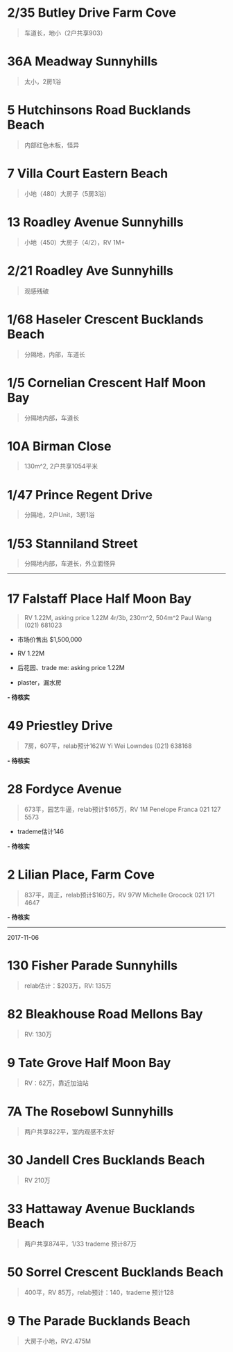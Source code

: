 
# 2/35 Butley Drive Farm Cove

> 车道长，地小（2户共享903）

# 36A Meadway Sunnyhills

> 太小，2房1浴

# 5 Hutchinsons Road Bucklands Beach

> 内部红色木板，怪异

# 7 Villa Court Eastern Beach

> 小地（480）大房子（5房3浴）

# 13 Roadley Avenue Sunnyhills

> 小地（450）大房子（4/2），RV 1M+

# 2/21 Roadley Ave Sunnyhills

> 观感残破

# 1/68 Haseler Crescent Bucklands Beach

> 分隔地，内部，车道长

# 1/5 Cornelian Crescent Half Moon Bay

> 分隔地内部，车道长

# 10A Birman Close 

> 130m^2, 2户共享1054平米

# 1/47 Prince Regent Drive

> 分隔地，2户Unit，3房1浴

# 1/53 Stanniland Street

> 分隔地内部，车道长，外立面怪异

---------

# 17 Falstaff Place Half Moon Bay

> RV 1.22M, asking price 1.22M
> 4r/3b, 230m^2, 504m^2
> Paul Wang
> (021) 681023

- 市场价售出 $1,500,000
- RV 1.22M
- 后花园、trade me: asking price 1.22M

- plaster，漏水房

**- 待核实**

# 49 Priestley Drive

> 7房，607平，relab预计162W
> Yi Wei Lowndes
> (021) 638168

**- 待核实**

# 28 Fordyce Avenue

> 673平，园艺牛逼，relab预计$165万，RV 1M
> Penelope Franca
> 021 127 5573

- trademe估计146

**- 待核实**

# 2 Lilian Place, Farm Cove

> 837平，周正，relab预计$160万，RV 97W
> Michelle Grocock
> 021 171 4647

**- 待核实**

-------------
2017-11-06

# 130 Fisher Parade Sunnyhills

> relab估计：$203万，RV: 135万

# 82 Bleakhouse Road Mellons Bay

> RV: 130万

# 9 Tate Grove Half Moon Bay

> RV：62万，靠近加油站

# 7A The Rosebowl Sunnyhills

> 两户共享822平，室内观感不太好

# 30 Jandell Cres Bucklands Beach

> RV 210万

# 33 Hattaway Avenue Bucklands Beach

> 两户共享874平，1/33 trademe 预计87万

# 50 Sorrel Crescent Bucklands Beach

> 400平，RV 85万，relab预计：140，trademe 预计128

# 9 The Parade Bucklands Beach

> 大房子小地，RV2.475M
